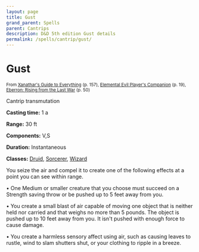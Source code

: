 ```yaml
---
layout: page
title: Gust
grand_parent: Spells
parent: Cantrips 
description: D&D 5th edition Gust details
permalink: /spells/cantrip/gust/
---
```


# Gust

<small>From <a target="_blank" href="https://dnd.wizards.com/products/tabletop-games/rpg-products/xanathars-guide-everything">Xanathar's Guide to Everything</a> (p. 157), <a target="_blank" href="https://dnd.wizards.com/products/tabletop-games/rpg-products/player%E2%80%99s-companion">Elemental Evil Player's Companion</a> (p. 19), <a target="_blank" href="https://dnd.wizards.com/products/tabletop-games/rpg-products/eberron">Eberron: Rising from the Last War</a> (p. 50)</small>


Cantrip transmutation

**Casting time:** 1 a

**Range:** 30 ft

**Components:** V,S 

**Duration:** Instantaneous

**Classes:** [Druid](/classes/druid/), [Sorcerer](/classes/sorcerer/), [Wizard](/classes/wizard/)

You seize the air and compel it to create one of the following effects at a point you can see within range.

 • One Medium or smaller creature that you choose must succeed on a Strength saving throw or be pushed up to 5 feet away from you.

 • You create a small blast of air capable of moving one object that is neither held nor carried and that weighs no more than 5 pounds. The object is pushed up to 10 feet away from you. It isn't pushed with enough force to cause damage.

 • You create a harmless sensory affect using air, such as causing leaves to rustle, wind to slam shutters shut, or your clothing to ripple in a breeze.